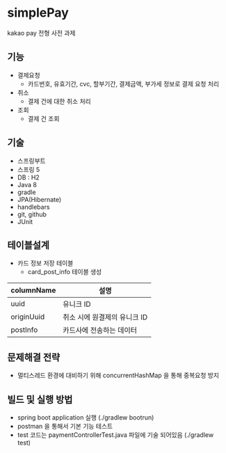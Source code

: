 # simplePay
kakao pay 전형 사전 과제

## 기능
- 결제요청
  - 카드번호, 유효기간, cvc, 할부기간, 결제금액, 부가세 정보로 결제 요청 처리
- 취소
  - 결제 건에 대한 취소 처리
- 조회
  - 결제 건 조회

## 기술
- 스프링부트
- 스프링 5
- DB : H2
- Java 8
- gradle
- JPA(Hibernate)
- handlebars
- git, github
- JUnit

## 테이블설계
- 카드 정보 저장 테이블
    - card_post_info 테이블 생성

columnName | 설명
-----------|------------------------
uuid       | 유니크 ID
originUuid | 취소 시에 원결제의 유니크 ID
postInfo   | 카드사에 전송하는 데이터
    
## 문제해결 전략
- 멀티스레드 환경에 대비하기 위해 concurrentHashMap 을 통해 중복요청 방지
    
## 빌드 및 실행 방법
- spring boot application 실행 (./gradlew bootrun)
- postman 을 통해서 기본 기능 테스트
- test 코드는 paymentControllerTest.java 파일에 기술 되어있음 (./gradlew test)

